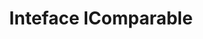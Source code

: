 ---
title: "Inteface IComparable"
parent: "Part 10 - Sorting and other tools"
permalink: /part10/1/
nav_order: 1
published: true
---